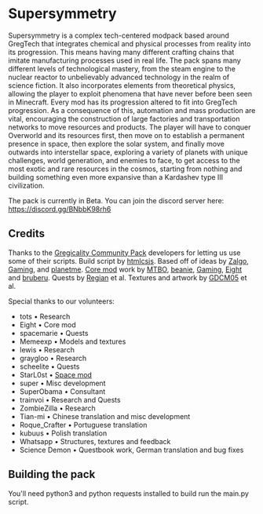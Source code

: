 # Supersymmetry
Supersymmetry is a complex tech-centered modpack based around GregTech that integrates chemical and physical processes from reality into its progression. This means having many different crafting chains that imitate manufacturing processes used in real life.
The pack spans many different levels of technological mastery, from the steam engine to the nuclear reactor to unbelievably advanced technology in the realm of science fiction. It also incorporates elements from theoretical physics, allowing the player to exploit phenomena that have never before been seen in Minecraft.
Every mod has its progression altered to fit into GregTech progression. As a consequence of this, automation and mass production are vital, encouraging the construction of large factories and transportation networks to move resources and products. The player will have to conquer Overworld and its resources first, then move on to establish a permanent presence in space, then explore the solar system, and finally move outwards into interstellar space, exploring a variety of planets with unique challenges, world generation, and enemies to face, to get access to the most exotic and rare resources in the cosmos, starting from nothing and building something even more expansive than a Kardashev type III civilization.

The pack is currently in Beta. You can join the discord server here:
https://discord.gg/BNbbK98rh6

## Credits
Thanks to the [Gregicality Community Pack](https://github.com/Gregicality/Gregicality-Community-Pack) developers for letting us use some of their scripts.
Build script by [htmlcsjs](https://github.com/htmlcsjs).
Based off of ideas by [Zalgo](https://github.com/Zalgo239), [Gaming](https://github.com/swagxdragonslayer46yt), and [planetme](https://github.com/planetme).
[Core mod](https://github.com/SymmetricDevs/Susy-Core) work by [MTBO](https://github.com/loxoDev), [beanie](https://github.com/BestMod), [Gaming](https://github.com/swagxdragonslayer46yt), [Eight](https://github.com/EightXOR8) and [bruberu](https://github.com/bruberu).
Quests by [Regian](https://github.com/Regian24) et al.
Textures and artwork by [GDCM05](https://github.com/gdcm05) et al.

Special thanks to our volunteers:
- tots • Research
- Eight • Core mod
- spacemarie • Quests
- Memeexp • Models and textures
- lewis • Research
- graygloo • Research
- scheelite • Quests
- StarL0st • [Space mod](https://github.com/SymmetricDevs/GregicalityStarbound)
- super • Misc development
- SuperObama • Consultant
- trainvoi • Research and Quests
- ZombieZilla • Research
- Tian-mi • Chinese translation and misc development
- Roque_Crafter • Portuguese translation
- kubuus • Polish translation
- Whatsapp • Structures, textures and feedback
- Science Demon • Questbook work, German translation and bug fixes

## Building the pack
You'll need python3 and python requests installed to build run the main.py script.
